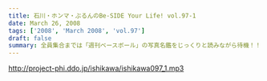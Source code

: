 ```yaml
---
title: 石川・ホンマ・ぶるんのBe-SIDE Your Life! vol.97-1
date: March 26, 2008
tags: ['2008', 'March 2008', 'vol.97']
draft: false
summary: 全員集合までは「週刊ベースボール」の写真名鑑をじっくりと読みながら待機！！ホンマさんが寝起き声なのは、電車の中で爆睡してしまっていたから・・・です！NAMAE
---
```


http://project-phi.ddo.jp/ishikawa/ishikawa097_1.mp3